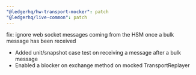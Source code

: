 ```yaml
---
"@ledgerhq/hw-transport-mocker": patch
"@ledgerhq/live-common": patch
---
```


fix: ignore web socket messages coming from the HSM once a bulk message has been received

- Added unit/snapshot case test on receiving a message after a bulk message
- Enabled a blocker on exchange method on mocked TransportReplayer
